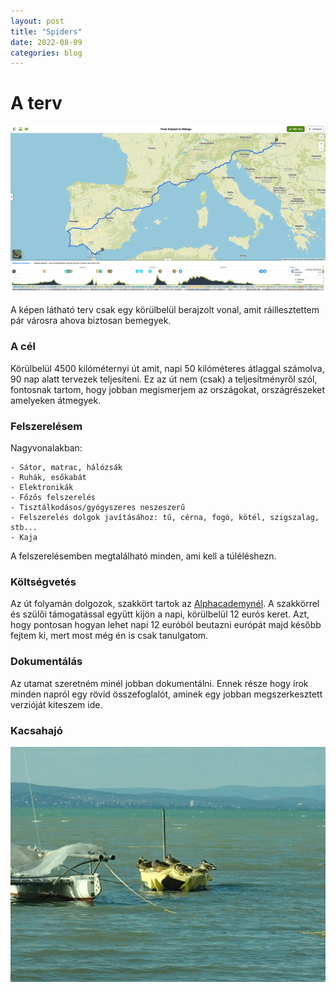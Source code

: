 ```yaml
---
layout: post
title: "Spiders"
date: 2022-08-09
categories: blog
---
```

# A terv

![Kép a tervről](/terv.png)

A képen látható terv csak egy körülbelül berajzolt vonal, amit ráillesztettem pár városra ahova biztosan bemegyek.

### A cél 

Körülbelül 4500 kilóméternyi út amit, napi 50 kilóméteres átlaggal számolva, 90 nap alatt tervezek teljesíteni. 
Ez az út nem (csak) a teljesítményről szól, fontosnak tartom, hogy jobban megismerjem az országokat, országrészeket amelyeken átmegyek.

### Felszerelésem

Nagyvonalakban:

	- Sátor, matrac, hálózsák
	- Ruhák, esőkabát
    - Elektronikák
    - Főzős felszerelés
    - Tisztálkodásos/gyógyszeres neszeszerű
    - Felszerelés dolgok javításához: tű, cérna, fogó, kötél, szigszalag, stb...
    - Kaja
    
A felszerelésemben megtalálható minden, ami kell a túléléshezn.

### Költségvetés

Az út folyamán dolgozok, szakkört tartok az [Alphacademynél](https://alphacademy.hu/). A szakkörrel és szülői támogatással együtt kijön a napi, körülbelül 12 eurós keret.
Azt, hogy pontosan hogyan lehet napi 12 euróból beutazni európát majd később fejtem ki, mert most még én is csak tanulgatom.

### Dokumentálás

Az utamat szeretném minél jobban dokumentálni. 
Ennek része hogy írok minden napról egy rövid összefoglalót, 
aminek egy jobban megszerkesztett verzióját kiteszem ide.

### Kacsahajó

![Kacsahajó](/kacsahajo.jpg)

